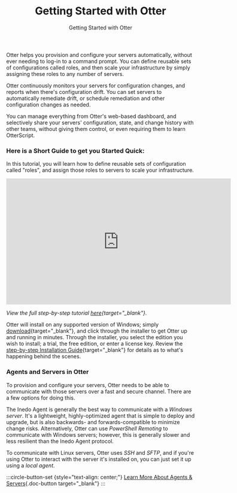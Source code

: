 ﻿---
title: Getting Started with Otter
subtitle: Getting Started with Otter
keywords: otter
sequence: 100
show-related-content: false
---

<script type="text/javascript">
    setTimeout(function () {
        var a = document.createElement("script");
        var b = document.getElementsByTagName("script")[0];
        a.src = document.location.protocol + "//script.crazyegg.com/pages/scripts/0053/9152.js?" + Math.floor(new Date().getTime() / 3600000);
        a.async = true; a.type = "text/javascript"; b.parentNode.insertBefore(a, b)
    }, 1);
</script>

Otter helps you provision and configure your servers automatically, without ever needing to log-in to a command prompt. You can define reusable sets of configurations called roles, and then scale your infrastructure by simply assigning these roles to any number of servers.

Otter continuously monitors your servers for configuration changes, and reports when there's configuration drift. You can set servers to automatically remediate drift, or schedule remediation and other configuration changes as needed.

You can manage everything from Otter's web-based dashboard, and selectively share your servers' configuration, state, and change history with other teams, without giving them control, or even requiring them to learn OtterScript.

### Here is a Short Guide to get you Started Quick:

In this tutorial, you will learn how to define reusable sets of configuration called "roles", and assign those roles to servers to scale your infrastructure.

<iframe width="600" height="337" src="https://www.youtube.com/embed/QDbXlehaP4s" frameborder="0" allowfullscreen="true"></iframe>

*View the full step-by-step tutorial [here](https://inedo.com/support/tutorials/otter/provisioning-and-configuring-servers-with-otter){target="_blank"}.*

Otter will install on any supported version of Windows; simply [download](https://inedo.com/otter/download){target="_blank"}, and click through the installer to get Otter up and running in minutes. Through the installer, you select the edition you wish to install; a trial, the free edition, or enter a license key. Review the [step-by-step Installation Guide](/docs/otter/installation/installation-guide){target="_blank"} for details as to what's happening behind the scenes.

### Agents and Servers in Otter

To provision and configure your servers, Otter needs to be able to communicate with those servers over a fast and secure channel. There are a few options for doing this.

The Inedo Agent is generally the best way to communicate with a *Windows server*. It's a lightweight, highly-optimized agent that is simple to deploy and upgrade, but is also backwards- and forwards-compatible to minimize change risks. Alternatively, Otter can use *PowerShell Remoting* to communicate with Windows servers; however, this is generally slower and less resilient than the Inedo Agent protocol.

To communicate with Linux servers, Otter uses *SSH* and *SFTP*, and if you're using Otter to interact with the server it's installed on, you can just set it up using a *local agent*.

:::circle-button-set {style="text-align: center;"}
[Learn More About Agents & Servers](/docs/otter/administration/agents){.doc-button target="_blank"}
:::
